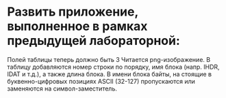 # Развить приложение, выполненное в рамках предыдущей лабораторной:
Полей таблицы теперь должно быть 3
Читается png-изображение.
В таблицу добавляются
номер строки по порядку, имя блока (напр. IHDR, IDAT и т.д.), а также длина блока.
В имени блока байты, на стоящие в буквенно-цифровых позициях ASCII (32-127) пропускаются или заменяются на символ-заместитель.
